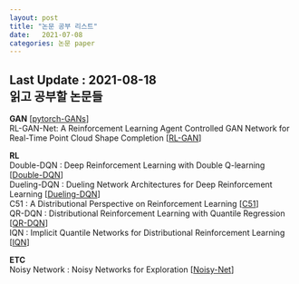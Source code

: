 ```yaml
---
layout: post
title: "논문 공부 리스트" 
date:   2021-07-08
categories: 논문 paper
---  
```

Last Update : 2021-08-18  
읽고 공부할 논문들  
--- 

**GAN** [[pytorch-GANs]]  
RL-GAN-Net: A Reinforcement Learning Agent Controlled GAN Network for Real-Time Point Cloud Shape Completion [[RL-GAN]]


**RL**  
Double-DQN : Deep Reinforcement Learning with Double Q-learning [[Double-DQN]]  
Dueling-DQN : Dueling Network Architectures for Deep Reinforcement Learning [[Dueling-DQN]]  
C51 : A Distributional Perspective on Reinforcement Learning [[C51]]  
QR-DQN : Distributional Reinforcement Learning with Quantile Regression [[QR-DQN]]  
IQN : Implicit Quantile Networks for Distributional Reinforcement Learning [[IQN]]  


**ETC**  
Noisy Network : Noisy Networks for Exploration [[Noisy-Net]]

[pytorch-GANs]: https://github.com/eriklindernoren/PyTorch-GAN.git
[RL-GAN]: https://arxiv.org/abs/1904.12304
[IQN]: https://arxiv.org/abs/1806.06923
[QR-DQN]: https://arxiv.org/abs/1710.10044
[C51]: https://arxiv.org/abs/1707.06887
[Noisy-Net]: https://arxiv.org/abs/1706.10295
[Double-DQN]: https://arxiv.org/abs/1509.06461
[Dueling-DQN]: https://arxiv.org/abs/1511.06581